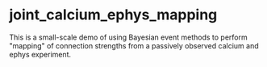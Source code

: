 # joint_calcium_ephys_mapping
This is a small-scale demo of using Bayesian event methods to perform "mapping" of connection strengths from a passively observed calcium and ephys experiment.
